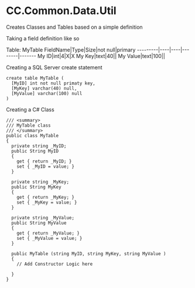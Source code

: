 CC.Common.Data.Util
===================

Creates Classes and Tables based on a simple definition

Taking a field definition like so

Table: MyTable
FieldName|Type|Size|not null|primary
---------|----|----|--------|-------
My ID|int|4|X|X
My Key|text|40||
My Value|text|100||

Creating a SQL Server create statement
```
create table MyTable (
  [MyID] int not null primaty key,
  [MyKey] varchar(40) null,
  [MyValue] varchar(100) null
)
```

Creating a C# Class
```
/// <summary>
/// MyTable class
/// </summary>
public class MyTable
{
  private string _MyID;
  public String MyID
  {
    get { return _MyID; }
    set { _MyID = value; }
  }

  private string _MyKey;
  public String MyKey
  {
    get { return _MyKey; }
    set { _MyKey = value; }
  }

  private string _MyValue;
  public String MyValue
  {
    get { return _MyValue; }
    set { _MyValue = value; }
  }

  public MyTable (string MyID, string MyKey, string MyValue )
  {
    // Add Constructor Logic here

  }
}
```